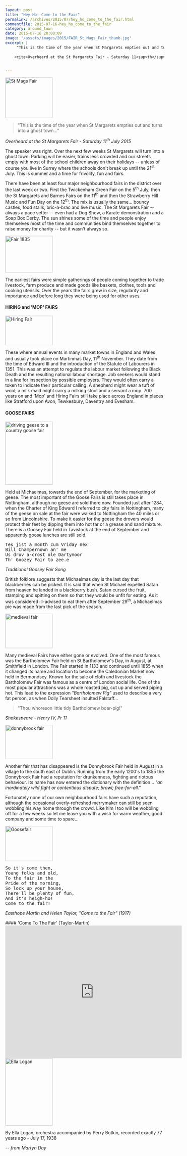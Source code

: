 ```yaml
---
layout: post
title: "Hey Ho! Come to the Fair"
permalink: /archives/2015/07/hey_ho_come_to_the_fair.html
commentfile: 2015-07-16-hey_ho_come_to_the_fair
category: around_town
date: 2015-07-16 20:00:09
image: "/assets/images/2015/FAIR_St_Mags_Fair_thumb.jpg"
excerpt: |
     "This is the time of the year when St Margarets empties out and turns into a ghost town..."
    
    <cite>Overheard at the St Margarets Fair - Saturday 11<sup>th</sup> July 2015</cite>
    

---
```


<a href="/assets/images/2015/FAIR_St_Mags_Fair.jpg" title="See larger version of - St Mags Fair"><img src="/assets/images/2015/FAIR_St_Mags_Fair_thumb.jpg" width="150" height="128" alt="St Mags Fair" class="photo right" /></a>

> "This is the time of the year when St Margarets empties out and turns into a ghost town..."

<cite>Overheard at the St Margarets Fair - Saturday 11<sup>th</sup> July 2015</cite>

The speaker was right. Over the next few weeks St Margarets will turn into a ghost town. Parking will be easier, trains less crowded and our streets empty with most of the school children away on their holidays -- unless of course you live in Surrey where the schools don't break up until the 21<sup>st</sup> July. This is summer and a time for frivolity, fun and fairs.

There have been at least four major neighbourhood fairs in the district over the last week or two. First the Twickenham Green Fair on the 5<sup>th</sup> July, then the St Margarets and Barnes Fairs on the 11<sup>th</sup> and then the Strawberry Hill Music and Fun Day on the 12<sup>th</sup>. The mix is usually the same... bouncy castles, food stalls, bric-a-brac and live music. The St Margarets Fair -- always a pace setter -- even had a Dog Show, a Karate demonstration and a Soap Box Derby. The sun shines some of the time and people enjoy themselves most of the time and communities bind themselves together to raise money for charity -- but it wasn't always so.

<a href="/assets/images/2015/FAIR_Fair_1835.jpg" title="See larger version of - Fair 1835"><img src="/assets/images/2015/FAIR_Fair_1835_thumb.jpg" width="150" height="116" alt="Fair 1835" class="photo right" /></a>

The earliest fairs were simple gatherings of people coming together to trade livestock, farm produce and made goods like baskets, clothes, tools and cooking utensils. Over the years the fairs grew in size, regularity and importance and before long they were being used for other uses.

#### HIRING and 'MOP' FAIRS

<a href="/assets/images/2015/FAIR_Hiring_Fair.jpg" title="See larger version of - Hiring Fair"><img src="/assets/images/2015/FAIR_Hiring_Fair_thumb.jpg" width="150" height="93" alt="Hiring Fair" class="photo right" /></a>

These where annual events in many market towns in England and Wales and usually took place on Martinmas Day, 11<sup>th</sup> November. They date from the time of Edward III and the introduction of the Statute of Labourers in 1351. This was an attempt to regulate the labour market following the Black Death and the resulting national labour shortage. Job seekers would stand in a line for inspection by possible employers. They would often carry a token to indicate their particular calling. A shepherd might wear a tuft of wool; a milk maid might carry a milking stool and a servant a mop. 700 years on and 'Mop' and Hiring Fairs still take place across England in places like Stratford upon Avon, Tewkesbury, Daventry and Evesham.

#### GOOSE FAIRS

<a href="/assets/images/2015/FAIR_driving-geese-to-a-country-goose-fair.jpg" title="See larger version of - driving geese to a country goose fair"><img src="/assets/images/2015/FAIR_driving-geese-to-a-country-goose-fair_thumb.jpg" width="150" height="200" alt="driving geese to a country goose fair" class="right" /></a>

Held at Michaelmas, towards the end of September, for the marketing of geese. The most important of the Goose Fairs is still takes place in Nottingham, although no geese are sold there now. Founded just after 1284, when the Charter of King Edward I referred to city fairs in Nottingham, many of the geese on sale at the fair were walked to Nottingham the 40 miles or so from Lincolnshire. To make it easier for the geese the drovers would protect their feet by dipping them into hot tar or a grease and sand mixture. There is a Goosey Fair held in Tavistock at the end of September and apparently goose lunches are still sold.

<pre markdown="1" class="poem">
Tes jist a month cum Vriday nex'
Bill Champernown an' me
Us druv a-crost ole Dartymoor
Th' Goozey Fair to zee.e
</pre>

<cite>Traditional Goosey Fair Song</cite>

British folklore suggests that Michaelmas day is the last day that blackberries can be picked. It is said that when St Michael expelled Satan from heaven he landed in a blackberry bush. Satan cursed the fruit, stamping and spitting on them so that they would be unfit for eating. As it was considered ill-advised to eat them after September 29<sup>th</sup>, a Michaelmas pie was made from the last pick of the season.

<a href="/assets/images/2015/FAIR_medieval_fair.jpg" title="See larger version of - medieval fair"><img src="/assets/images/2015/FAIR_medieval_fair_thumb.jpg" width="150" height="109" alt="medieval fair" class="photo right" /></a>

Many medieval Fairs have either gone or evolved. One of the most famous was the Bartholomew Fair held on St Bartholomew's Day, in August, at Smithfield in London. The Fair started in 1133 and continued until 1855 when it changed its name and location to become the Caledonian Market now held in Bermondsey. Known for the sale of cloth and livestock the Bartholomew Fair was famous as a centre of London social life. One of the most popular attractions was a whole roasted pig, cut up and served piping hot. This lead to the expression <em>"Bartholomew Pig"</em> used to describe a very fat person, as when Dolly Tearsheet insulted Falstaff...

> "Thou whoreson little tidy Bartholomew boar-pig!"

<cite>Shakespeare - Henry IV, Pr 11</cite>

<a href="/assets/images/2015/FAIR_donnybrook.jpg" title="See larger version of - donnybrook fair"><img src="/assets/images/2015/FAIR_donnybrook_thumb.jpg" width="150" height="108" alt="donnybrook fair" class="photo right" /></a>

Another fair that has disappeared is the Donnybrook Fair held in August in a village to the south east of Dublin. Running from the early 1200's to 1855 the Donnybrook Fair had a reputation for drunkenness, fighting and riotous behaviour. Its name has now entered the dictionary with the definition... <em>"an inordinately wild fight or contentious dispute; brawl; free-for-all."</em>

Fortunately none of our own neighbourhood fairs have such a reputation, although the occasional overly-refreshed merrymaker can still be seen wobbling his way home through the crowd. Like him I too will be wobbling off for a few weeks so let me leave you with a wish for warm weather, good company and some time to spare...

<a href="/assets/images/2015/FAIR_Goosefair.jpg" title="See larger version of - Goosefair"><img src="/assets/images/2015/FAIR_Goosefair_thumb.jpg" width="150" height="111" alt="Goosefair" class="photo right" /></a>

<pre markdown="1" class="poem">
So it's come then,
Young folks and old,
To the fair in the
Pride of the morning,
So lock up your house,
There'll be plenty of fun,
And it's heigh-ho!
Come to the fair!
</pre>

<cite>Easthope Martin and Helen Taylor, "Come to the Fair" (1917)</cite>

<div markdown="1" class="box">
#### 'Come To The Fair' (Taylor-Martin)

<iframe width="560" height="420" src="https://www.youtube-nocookie.com/embed/PEyQxySeXVE?rel=0" frameborder="0" allowfullscreen>
</iframe>
<a href="/assets/images/2015/FAIR_Ella-Logan.png" title="See larger version of - Ella Logan"><img src="/assets/images/2015/FAIR_Ella-Logan_thumb.png" width="150" height="213" alt="Ella Logan" class="left" /></a>

By Ella Logan, orchestra accompanied by Perry Botkin, recorded exactly 77 years ago - July 17, 1938

</div>
<cite>-- from Martyn Day</cite>
